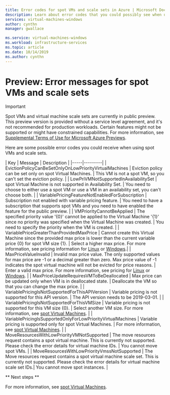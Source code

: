 ```yaml
---
title: Error codes for spot VMs and scale sets in Azure | Microsoft Docs
description: Learn about error codes that you could possibly see when using spot VMs and scale sets.
services: virtual-machines-windows
author: cynthn
manager: gwallace

ms.service: virtual-machines-windows
ms.workload: infrastructure-services
ms.topic: article
ms.date: 10/14/2019
ms.author: cynthn
---
```


# Preview: Error messages for spot VMs and scale sets


> [!IMPORTANT]
> Spot VMs and virtual machine scale sets are currently in public preview.
> This preview version is provided without a service level agreement, and it's not recommended for production workloads. Certain features might not be supported or might have constrained capabilities. 
> For more information, see [Supplemental Terms of Use for Microsoft Azure Previews](https://azure.microsoft.com/support/legal/preview-supplemental-terms/).


Here are some possible error codes you could receive when using spot VMs and scale sets.

| Key | Message | Description |
|-----|---------|
| EvictionPolicyCanBeSetOnlyOnLowPriorityVirtualMachines | Eviction policy can be set only on spot Virtual Machines. | This VM is not a spot VM, so you can't set the eviction policy. |
| LowPriVMNotSupportedInAvailabilitySet | spot Virtual Machine is not supported in Availability Set. | You need to choose to either use a spot VM or use a VM in an availability set, you can't choose both. |
| VariablePricingFeatureNotEnabledForSubscription | Subscription not enabled with variable pricing feature. | You need to have a subscription that supports spot VMs and you need to have enabled the feature for the public preview. |
| VMPriorityCannotBeApplied | The specified priority value '{0}' cannot be applied to the Virtual Machine '{1}' since no priority was specified when the Virtual Machine was created. | You need to specify the priority when the VM is created.  |
| VariablePriceGreaterThanProvidedMaxPrice | Cannot create this Virtual Machine since the provided max price is lower than the current variable price {0} for spot VM size {1}. | Select a higher max price. For more information, see pricing information for [Linux](https://azure.microsoft.com/pricing/details/virtual-machines/linux/) or [Windows](https://azure.microsoft.com/pricing/details/virtual-machines/windows/).|
| MaxPriceValueInvalid | Invalid max price value. The only supported values for max price are -1 or a decimal greater than zero. Max price value of -1 indicates the spot virtual machine will not be evicted for price reasons. | Enter a valid max price. For more information, see pricing for [Linux](https://azure.microsoft.com/pricing/details/virtual-machines/linux/) or [Windows](https://azure.microsoft.com/pricing/details/virtual-machines/windows/). |
| MaxPriceUpdateRequiresVMToBeDeallocated | Max price can be updated only when VM is in deallocated state. | Deallocate the VM so that you can change the max price. |
| VariablePricingIsNotSupportedForThisAPIVersion | Variable pricing is not supported for this API version. | The API version needs to be 2019-03-01. |
| VariablePricingIsNotSupportedForThisVMSize | Variable pricing is not supported for this VM size {0}. | Select another VM size. For more information, see [spot Virtual Machines](./linux/spot-vms.md). |
| VariablePricingIsSupportedOnlyForLowPriorityVirtualMachines | Variable pricing is supported only for spot Virtual Machines. | For more information, see [spot Virtual Machines](./linux/spot-vms.md). |
| MoveResourcesWithLowPriorityVMNotSupported | The move resources request contains a spot virtual machine. This is currently not supported. Please check the error details for virtual machine IDs.  | You cannot move spot VMs. |
| MoveResourcesWithLowPriorityVmssNotSupported | The Move resources request contains a spot virtual machine scale set. This is currently not supported. Please check the error details for virtual machine scale set IDs.| You cannot move spot instances. |


** Next steps **

For more information, see [spot Virtual Machines](./linux/spot-vms.md).